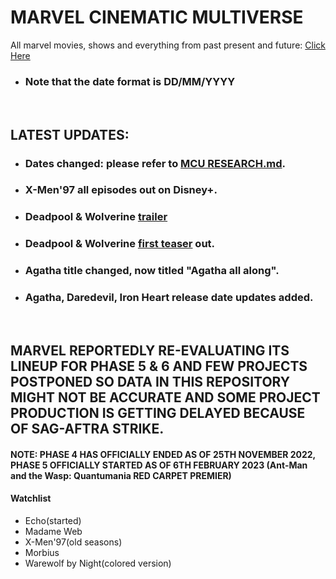 # MARVEL CINEMATIC MULTIVERSE

All marvel movies, shows and everything from past present and future: [Click Here](https://github.com/gunjan1909/marvel/blob/main/MCU%20RESEARCH.md)

- ### Note that the date format is DD/MM/YYYY

<br/>

## LATEST UPDATES:

- ### Dates changed: please refer to [MCU RESEARCH.md](./MCU%20RESEARCH.md).
- ### X-Men'97 all episodes out on Disney+.
- ### Deadpool & Wolverine [trailer](https://youtu.be/cen0rBKLuYE?feature=shared)
- ### Deadpool & Wolverine [first teaser](https://youtu.be/uJMCNJP2ipI?feature=shared) out.
- ### Agatha title changed, now titled "Agatha all along".
- ### Agatha, Daredevil, Iron Heart release date updates added.

<br/>

## MARVEL REPORTEDLY RE-EVALUATING ITS LINEUP FOR PHASE 5 & 6 AND FEW PROJECTS POSTPONED SO DATA IN THIS REPOSITORY MIGHT NOT BE ACCURATE AND SOME PROJECT PRODUCTION IS GETTING DELAYED BECAUSE OF SAG-AFTRA STRIKE.

#### NOTE: PHASE 4 HAS OFFICIALLY ENDED AS OF 25TH NOVEMBER 2022, PHASE 5 OFFICIALLY STARTED AS OF 6TH FEBRUARY 2023 (Ant-Man and the Wasp: Quantumania RED CARPET PREMIER)

#### Watchlist

- Echo(started)
- Madame Web
- X-Men'97(old seasons)
- Morbius
- Warewolf by Night(colored version)
